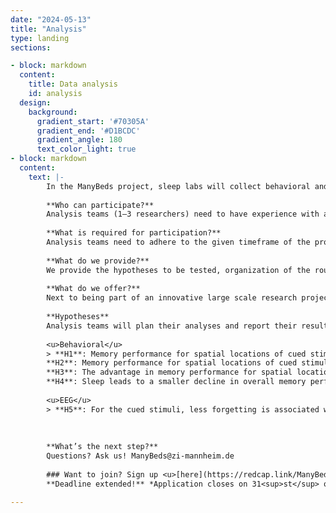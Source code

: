 ```yaml
---
date: "2024-05-13"
title: "Analysis"
type: landing
sections:

- block: markdown
  content:
    title: Data analysis
    id: analysis
  design:
    background:
      gradient_start: '#70305A'
      gradient_end: '#D1BCDC'
      gradient_angle: 180
      text_color_light: true
- block: markdown
  content:
    text: |-
        In the ManyBeds project, sleep labs will collect behavioral and sleep-EEG data using acoustically cued TMR similar to Rudoy et al. (2009). To assess replicability and robustness of findings in sleep research, the data will be analyzed using a many analysts approach. Find out more about how to contribute to the data analysis of ManyBeds here. 
        
        **Who can participate?**  
        Analysis teams (1–3 researchers) need to have experience with analyzing behavioural and EEG data and can consist of PhD candidates up to PIs. We recommend having one experienced PostDoc and/or PI in each team.
        
        **What is required for participation?**  
        Analysis teams need to adhere to the given timeframe of the project. That is, teams need to reserve some time (i.e., 3 months time frame) at the beginning of the project to plan their analyses (expected Autumn 2024). Upon start of the data collection, analysis teams will receive a small, label-shuffled subset of the data to refine their analyses and already work on setting up an analysis script (expected Summer 2025). Then, teams need to provide feedback on the planned analysis of a different analysis team. Lastly, teams need to preregister their planned analyses. After data completion, teams receive access and have 3 months to conduct their planned analyses, fill out a standardized report form, and submit their reproducible analysis script (expected Spring 2026). 
        
        **What do we provide?**  
        We provide the hypotheses to be tested, organization of the round robin feedback, manage the dataset to be collected and provide access, as well as a custom preregistration template. Further, we have a small amount of funding available for research assistants to support labs that have little own funding. 
        
        **What do we offer?**  
        Next to being part of an innovative large scale research project on memory and sleep, we offer all contributors (data-collecting labs and analysis teams) co-authorship on the replication manuscript. Data-collecting labs will also be offered co-authorship on the dataset publication. It is possible to take part in both data collection and analysis track.
        
        **Hypotheses**  
        Analysis teams will plan their analyses and report their results with regard to the following hypotheses. Results will be submitted using a standardized template including binary decisions, key statistical parameters, and standardized effect sizes.
        
        <u>Behavioral</u>  
        > **H1**: Memory performance for spatial locations of cued stimuli is better than that for uncued stimuli in the sleep group.  
        **H2**: Memory performance for spatial locations of cued stimuli is comparable to that for uncued stimuli in the wake group.  
        **H3**: The advantage in memory performance for spatial locations of cued over uncued stimuli is larger in the sleep group than in the wake group.  
        **H4**: Sleep leads to a smaller decline in overall memory performance compared to wakefulness.  
        
        <u>EEG</u>  
        > **H5**: For the cued stimuli, less forgetting is associated with increased EEG amplitude in the 600-1000 ms window after sound onset during sleep.  
          
          
          
        **What’s the next step?**  
        Questions? Ask us! ManyBeds@zi-mannheim.de
        
        ### Want to join? Sign up <u>[here](https://redcap.link/ManyBeds)</u>! 
        **Deadline extended!** *Application closes on 31<sup>st</sup> of August 2024.*  

---
```

